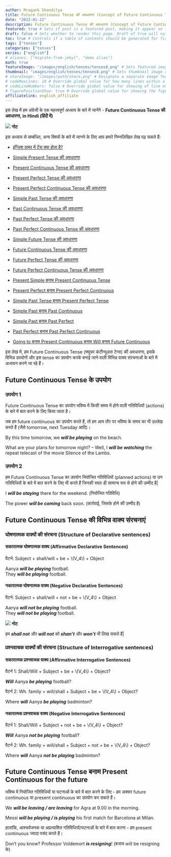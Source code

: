 ```yaml
---
author: Mragank Shandilya
title: Future Continuous Tense की अवधारणा (Concept of Future Continuous Tense)
date: "2022-01-22"
description: Future Continuous Tense की अवधारणा (Concept of Future Continuous Tense) # Description used for search engine.
featured: true # Sets if post is a featured post, making it appear on the sidebar. A featured post won't be listed on the sidebar if it's the current page
draft: false # Sets whether to render this page. Draft of true will not be rendered.
toc: true # Controls if a table of contents should be generated for first-level links automatically.
tags: ["tenses"]
categories: ["tenses"]
series: ["english"]
# aliases: ["migrate-from-jekyl", "demo alias"]
math: true
featureImage: "/images/english/tenses/tenses8.png" # Sets featured image on blog post.
thumbnail: "images/english/tenses/tenses8.png" # Sets thumbnail image appearing inside card on homepage. I will keep it the same as featureImage.
# shareImage: "/images/path/share.png" # Designate a separate image for social media sharing.
# codeMaxLines: 10 # Override global value for how many lines within a code block before auto-collapsing.
# codeLineNumbers: false # Override global value for showing of line numbers within code block.
# figurePositionShow: true # Override global value for showing the figure label.
affiliatelink: english_affiliate
---
```


इस लेख में हम अंग्रेजी के एक महत्त्वपूर्ण अध्याय के बारे में जानेंगे - <strong>Future Continuous Tense की अवधारणा, in Hindi (हिंदी में)</strong>

<div class="toc-mak">
  <img src="../../../images/pencil.png">
  <b>नोट</b><br>

इस अध्याय से सम्बंधित, अन्य विषयों के बारे में जानने के लिए आप हमारे निम्नलिखित लेख पढ़ सकते हैं: 

* <a href="../what-is-tense-in-english-grammar" title="Tenses" class="mak-link">इंग्लिश ग्रामर में टेंस क्या होता है?</a> 

* <a href="../what-is-simple-present-tense" title="Tenses" class="mak-link">Simple Present Tense की अवधारणा</a> 
* <a href="../what-is-present-continuous-tense" title="Tenses" class="mak-link">Present Continuous Tense की अवधारणा</a> 
* <a href="../what-is-present-perfect-tense" title="Tenses" class="mak-link">Present Perfect Tense की अवधारणा</a> 
* <a href="../what-is-present-perfect-continuous-tense" title="Tenses" class="mak-link">Present Perfect Continuous Tense की अवधारणा</a> 

* <a href="../what-is-simple-past-tense" title="Tenses" class="mak-link">Simple Past Tense की अवधारणा</a> 
* <a href="../what-is-past-continuous-tense" title="Tenses" class="mak-link">Past Continuous Tense की अवधारणा</a> 
* <a href="../what-is-past-perfect-tense" title="Tenses" class="mak-link">Past Perfect Tense की अवधारणा</a> 
* <a href="../what-is-past-perfect-continuous-tense" title="Tenses" class="mak-link">Past Perfect Continuous Tense की अवधारणा</a> 

* <a href="../what-is-simple-future-tense" title="Tenses" class="mak-link">Simple Future Tense की अवधारणा</a> 
* <a href="../what-is-future-continuous-tense" title="Tenses" class="mak-link">Future Continuous Tense की अवधारणा</a> 
* <a href="../what-is-future-perfect-tense" title="Tenses" class="mak-link">Future Perfect Tense की अवधारणा</a> 
* <a href="../what-is-future-perfect-continuous-tense" title="Tenses" class="mak-link">Future Perfect Continuous Tense की अवधारणा</a> 

* <a href="../present-simple-versus-present-continuous" title="Tenses" class="mak-link">Present Simple बनाम Present Continuous Tense</a> 
* <a href="../present-perfect-versus-present-perfect-continuous" title="Tenses" class="mak-link">Present Perfect बनाम Present Perfect Continuous</a> 
* <a href="../simple-past-versus-present-perfect" title="Tenses" class="mak-link">Simple Past Tense बनाम Present Perfect Tense</a> 
* <a href="../simple-past-versus-past-continuous" title="Tenses" class="mak-link">Simple Past बनाम Past Continuous</a> 
* <a href="../simple-past-versus-past-perfect" title="Tenses" class="mak-link">Simple Past बनाम Past Perfect</a> 
* <a href="../past-perfect-versus-past-perfect-continuous" title="Tenses" class="mak-link">Past Perfect बनाम Past Perfect Continuous</a> 
* <a href="../going-to-versus-other-tenses" title="Tenses" class="mak-link">Going to बनाम Present Continuous बनाम Will बनाम Future Continuous</a> 
</div>

इस लेख में, हम Future Continuous Tense (फ्यूचर कंटीन्यूअस टेन्स) की अवधारणा, इसके विभिन्न उपयोगों और इस tense का उपयोग करके बनाई जाने वाली विभिन्न वाक्य संरचनाओं के बारे में अध्ययन करने जा रहे हैं।


## Future Continuous Tense के उपयोग 

### उपयोग 1

Future Continuous Tense का उपयोग भविष्य में किसी समय में होने वाली गतिविधियों (actions) के बारे में बात करने के लिए किया जाता है।

जब हम future continuous का उपयोग करते हैं, तो हम आम तौर पर भविष्य के समय का भी उल्लेख करते हैं (जैसे tomorrow, next Tuesday आदि)।

By this time tomorrow, we ***will be playing*** on the beach.  

What are your plans for tomorrow night? – Well, I ***will be watching*** the repeat telecast of the movie Silence of the Lambs. 

### उपयोग 2

हम Future Continuous Tense का उपयोग नियोजित गतिविधियों (planned actions) या उन गतिविधियों के बारे में बात करने के लिए भी करते हैं जिनकी स्वतः ही सामान्य रूप से होने की उम्मीद है| 

I ***will be staying*** there for the weekend.  (नियोजित गतिविधि)

The power ***will be coming*** back soon. (कार्रवाई, जिसके होने की उम्मीद है)


## Future Continuous Tense की विभिन्न वाक्य संरचनाएं

### घोषणात्मक वाक्यों की संरचना (Structure of Declarative sentences)

#### सकारात्मक घोषणात्मक वाक्य (Affirmative Declarative Sentences)

<p> पैटर्न: Subject + shall/will + be + \(V_4\) + Object </p>

Aanya ***will be playing*** football. <br>
They ***will be playing*** football.

#### नकारात्मक घोषणात्मक वाक्य (Negative Declarative Sentences)

<p> पैटर्न: Subject + shall/will + not + be + \(V_4\) + Object </p>

Aanya ***will not be playing*** football. <br>
They ***will not be playing*** football.

<div class="toc-mak">
  <img src="../../../images/pencil.png">
  <b>नोट</b><br>

हम ***shall not*** और ***will not*** को ***shan’t*** और ***won’t*** भी लिख सकते हैं| 
</div>

### प्रश्नवाचक वाक्यों की संरचना (Structure of Interrogative sentences)

#### सकारात्मक प्रश्नवाचक वाक्य (Affirmative Interrogative Sentences)

<p> पैटर्न 1: Shall/Will + Subject + be + \(V_4\) + Object? </p>

***Will*** Aanya ***be playing*** football?

<p> पैटर्न 2: Wh. family + will/shall + Subject + be + \(V_4\) + Object? </p>

Where ***will*** Aanya ***be playing*** badminton?   

#### नकारात्मक प्रश्नवाचक वाक्य (Negative Interrogative Sentences)

<p> पैटर्न 1: Shall/Will + Subject + not + be + \(V_4\) + Object? </p>

***Will*** Aanya ***not be playing*** football?

<p> पैटर्न 2: Wh. family + will/shall + Subject + not + be + \(V_4\) + Object? </p>

Where ***will*** Aanya ***not be playing*** badminton?   


## Future Continuous Tense बनाम Present Continuous for the future

भविष्य में नियोजित गतिविधियों या घटनाओं के बारे में बात करने के लिए - हम अक्सर future continuous या present continuous का उपयोग कर सकते हैं।

We ***will be leaving / are leaving*** for Agra at 9.00 in the morning.

Messi ***will be playing / is playing*** his first match for Barcelona at Milan.

हालांकि, आश्चर्यजनक या अप्रत्याशित गतिविधियों/घटनाओं के बारे में बात करना - हम present continuous ज्यादा पसंद करते हैं।

Don’t you know? Professor Voldemort ***is resigning***! (बजाय will be resigning के)


